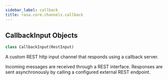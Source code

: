 ```yaml
---
sidebar_label: callback
title: rasa.core.channels.callback
---
```


## CallbackInput Objects

```python
class CallbackInput(RestInput)
```

A custom REST http input channel that responds using a callback server.

Incoming messages are received through a REST interface. Responses
are sent asynchronously by calling a configured external REST endpoint.

